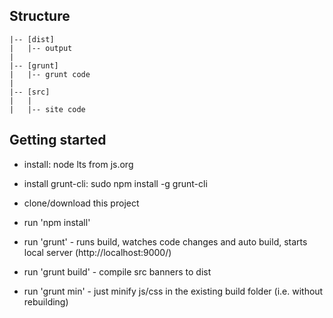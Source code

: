 
## Structure

    |-- [dist]
    |   |-- output
    |
    |-- [grunt]
    |   |-- grunt code
    |
    |-- [src]
    |   |
    |   |-- site code



## Getting started

* install: node lts from js.org
* install grunt-cli: sudo npm install -g grunt-cli 


* clone/download this project
* run 'npm install' 


* run 'grunt' - runs build, watches code changes and auto build, starts local server (http://localhost:9000/)
* run 'grunt build' - compile src banners to dist
* run 'grunt min' - just minify js/css in the existing build folder (i.e. without rebuilding)
